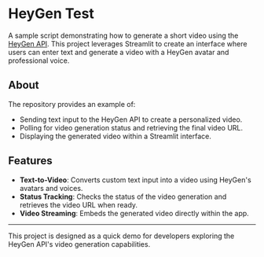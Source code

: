 # HeyGen Test

A sample script demonstrating how to generate a short video using the [HeyGen API](https://heygen.com/). This project leverages Streamlit to create an interface where users can enter text and generate a video with a HeyGen avatar and professional voice.

## About

The repository provides an example of:
- Sending text input to the HeyGen API to create a personalized video.
- Polling for video generation status and retrieving the final video URL.
- Displaying the generated video within a Streamlit interface.

## Features

- **Text-to-Video**: Converts custom text input into a video using HeyGen's avatars and voices.
- **Status Tracking**: Checks the status of the video generation and retrieves the video URL when ready.
- **Video Streaming**: Embeds the generated video directly within the app.

---

This project is designed as a quick demo for developers exploring the HeyGen API's video generation capabilities.
